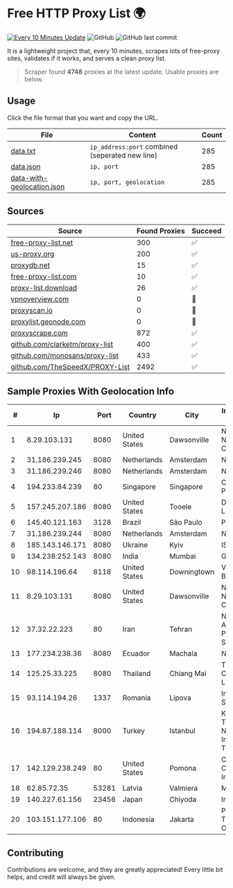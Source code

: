 
# Free HTTP Proxy List 🌍

[![Every 10 Minutes Update](https://github.com/mertguvencli/http-proxy-list/actions/workflows/main.yml/badge.svg?branch=main)](https://github.com/mertguvencli/http-proxy-list/actions/workflows/main.yml)
![GitHub](https://img.shields.io/github/license/mertguvencli/http-proxy-list)
![GitHub last commit](https://img.shields.io/github/last-commit/mertguvencli/http-proxy-list)

It is a lightweight project that, every 10 minutes, scrapes lots of free-proxy sites, validates if it works, and serves a clean proxy list.


> Scraper found **4748** proxies at the latest update. Usable proxies are below.

## Usage

Click the file format that you want and copy the URL.


|File|Content|Count|
|----|-------|-----|
|[data.txt](https://raw.githubusercontent.com/mertguvencli/http-proxy-list/main/proxy-list/data.txt)|`ip_address:port` combined (seperated new line)|285|
|[data.json](https://raw.githubusercontent.com/mertguvencli/http-proxy-list/main/proxy-list/data.json)|`ip, port`|285|
|[data-with-geolocation.json](https://raw.githubusercontent.com/mertguvencli/http-proxy-list/main/proxy-list/data-with-geolocation.json)|`ip, port, geolocation`|285|

## Sources

|Source|Found Proxies|Succeed|
|------|-------------|-------|
|[free-proxy-list.net](https://free-proxy-list.net)|300|✅|
|[us-proxy.org](https://www.us-proxy.org)|200|✅|
|[proxydb.net](http://proxydb.net)|15|✅|
|[free-proxy-list.com](https://free-proxy-list.com/?page=&port=&type%5B%5D=http&type%5B%5D=https&up_time=0&search=Search)|10|✅|
|[proxy-list.download](https://www.proxy-list.download/HTTP)|26|✅|
|[vpnoverview.com](https://vpnoverview.com/privacy/anonymous-browsing/free-proxy-servers)|0|🚫|
|[proxyscan.io](https://www.proxyscan.io)|0|🚫|
|[proxylist.geonode.com](https://proxylist.geonode.com/api/proxy-list?limit=300&page=1&sort_by=lastChecked&sort_type=desc&protocols=http,https)|0|🚫|
|[proxyscrape.com](https://api.proxyscrape.com/v2/?request=displayproxies&protocol=http&timeout=10000&country=all&ssl=all&anonymity=all)|872|✅|
|[github.com/clarketm/proxy-list](https://raw.githubusercontent.com/clarketm/proxy-list/master/proxy-list-raw.txt)|400|✅|
|[github.com/monosans/proxy-list](https://raw.githubusercontent.com/monosans/proxy-list/main/proxies/http.txt)|433|✅|
|[github.com/TheSpeedX/PROXY-List](https://raw.githubusercontent.com/TheSpeedX/PROXY-List/master/http.txt)|2492|✅|


## Sample Proxies With Geolocation Info

|#|Ip|Port|Country|City|Internet Service Provider|
|-|--|----|-------|----|-------------------------|
|1|8.29.103.131|8080|United States|Dawsonville|North Georgia Network Cooperative, Inc|
|2|31.186.239.245|8080|Netherlands|Amsterdam|NetSkope Inc|
|3|31.186.239.246|8080|Netherlands|Amsterdam|NetSkope Inc|
|4|194.233.84.239|80|Singapore|Singapore|Contabo Asia Private Limited|
|5|157.245.207.186|8080|United States|Tooele|DigitalOcean, LLC|
|6|145.40.121.163|3128|Brazil|São Paulo|Packet Host, Inc.|
|7|31.186.239.244|8080|Netherlands|Amsterdam|NetSkope Inc|
|8|185.143.146.171|8080|Ukraine|Kyiv|ISP UTELS|
|9|134.238.252.143|8080|India|Mumbai|Google LLC|
|10|98.114.196.64|8118|United States|Downingtown|Verizon Business|
|11|8.29.103.131|8080|United States|Dawsonville|North Georgia Network Cooperative, Inc|
|12|37.32.22.223|80|Iran|Tehran|Noyan Abr Arvan Co. ( Private Joint Stock)|
|13|177.234.238.36|8080|Ecuador|Machala|Nedetel S.A.|
|14|125.25.33.225|8080|Thailand|Chiang Mai|TOT Public Company Limited|
|15|93.114.194.26|1337|Romania|Lipova|Interkvm Host SRL|
|16|194.87.188.114|8000|Turkey|Istanbul|Kadir Huseyin Tezcan Nosspeed Internet Teknolojileri|
|17|142.129.238.249|80|United States|Pomona|Charter Communications Inc|
|18|62.85.72.35|53281|Latvia|Valmiera|Microlink Latvia|
|19|140.227.61.156|23456|Japan|Chiyoda|InfoSphere|
|20|103.151.177.106|80|Indonesia|Jakarta|PT JASAMARGA TOLLROAD OPERATOR|



## Contributing

Contributions are welcome, and they are greatly appreciated! Every
little bit helps, and credit will always be given.

